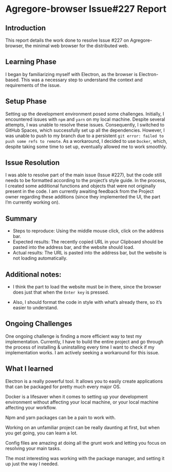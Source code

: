 
# Agregore-browser Issue#227 Report

## Introduction

This report details the work done to resolve Issue #227 on Agregore-browser,
the minimal web browser for the distributed web.

## Learning Phase

I began by familiarizing myself with Electron, as the browser is Electron-based.
This was a necessary step to understand the context and requirements of the
issue.

## Setup Phase

Setting up the development environment posed some challenges. Initially, I
encountered issues with `npm` and `yarn` on my local machine. Despite several
attempts, I was unable to resolve these issues. Consequently, I switched to
GitHub Spaces, which successfully set up all the dependencies. However, I was
unable to push to my branch due to a persistent `git error: failed to push
some refs to remote`. 
As a workaround, I decided to use `Docker`, which,
despite taking some time to set up, eventually allowed me to work smoothly.

## Issue Resolution

I was able to resolve part of the main issue (Issue #227), but the code still
needs to be formatted according to the project’s style guide. In the process, I
created some additional functions and objects that were not originally present
in the code. I am currently awaiting feedback from the Project owner regarding
these additions (since they implemented the UI, the part I’m currently working
on).

## Summary

- Steps to reproduce: Using the middle mouse click, click on the address
    bar.
- Expected results: The recently copied URL in your Clipboard should be
    pasted into the address bar, and the website should load.
- Actual results: The URL is pasted into the address bar, but the website is
    not loading automatically.
## Additional notes:

- I think the part to load the website must be in there, since the browser
does just that when the `Enter key` is pressed.

- Also, I should format the code in style with what’s already there, so it’s
easier to understand.

## Ongoing Challenges

One ongoing challenge is finding a more efficient way to test my
implementation. Currently, I have to build the entire project and go through the
process of installing & uninstalling every time I want to check if my
implementation works. I am actively seeking a workaround for this issue.

## What I learned

Electron is a really powerful tool. It allows you to easily create applications that
can be packaged for pretty much every major OS.

Docker is a lifesaver when it comes to setting up your development
environment without affecting your local machine, or your local machine
affecting your workflow.

Npm and yarn packages can be a pain to work with.

Working on an unfamiliar project can be really daunting at first, but when you
get going, you can learn a lot.

Config files are amazing at doing all the grunt work and letting you focus on
resolving your main tasks.

The most interesting was working with the package manager, and setting it up
just the way I needed.


